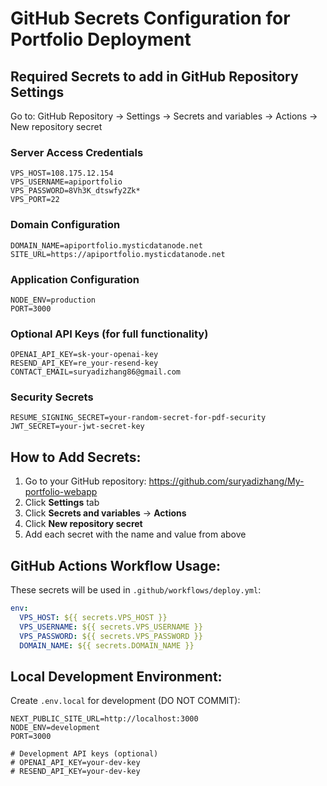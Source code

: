 # GitHub Secrets Configuration for Portfolio Deployment

## Required Secrets to add in GitHub Repository Settings

Go to: GitHub Repository → Settings → Secrets and variables → Actions → New repository secret

### **Server Access Credentials**
```
VPS_HOST=108.175.12.154
VPS_USERNAME=apiportfolio
VPS_PASSWORD=8Vh3K_dtswfy2Zk*
VPS_PORT=22
```

### **Domain Configuration**
```
DOMAIN_NAME=apiportfolio.mysticdatanode.net
SITE_URL=https://apiportfolio.mysticdatanode.net
```

### **Application Configuration**
```
NODE_ENV=production
PORT=3000
```

### **Optional API Keys (for full functionality)**
```
OPENAI_API_KEY=sk-your-openai-key
RESEND_API_KEY=re_your-resend-key
CONTACT_EMAIL=suryadizhang86@gmail.com
```

### **Security Secrets**
```
RESUME_SIGNING_SECRET=your-random-secret-for-pdf-security
JWT_SECRET=your-jwt-secret-key
```

## **How to Add Secrets:**

1. Go to your GitHub repository: https://github.com/suryadizhang/My-portfolio-webapp
2. Click **Settings** tab
3. Click **Secrets and variables** → **Actions**
4. Click **New repository secret**
5. Add each secret with the name and value from above

## **GitHub Actions Workflow Usage:**

These secrets will be used in `.github/workflows/deploy.yml`:

```yaml
env:
  VPS_HOST: ${{ secrets.VPS_HOST }}
  VPS_USERNAME: ${{ secrets.VPS_USERNAME }}
  VPS_PASSWORD: ${{ secrets.VPS_PASSWORD }}
  DOMAIN_NAME: ${{ secrets.DOMAIN_NAME }}
```

## **Local Development Environment:**

Create `.env.local` for development (DO NOT COMMIT):
```
NEXT_PUBLIC_SITE_URL=http://localhost:3000
NODE_ENV=development
PORT=3000

# Development API keys (optional)
# OPENAI_API_KEY=your-dev-key
# RESEND_API_KEY=your-dev-key
```